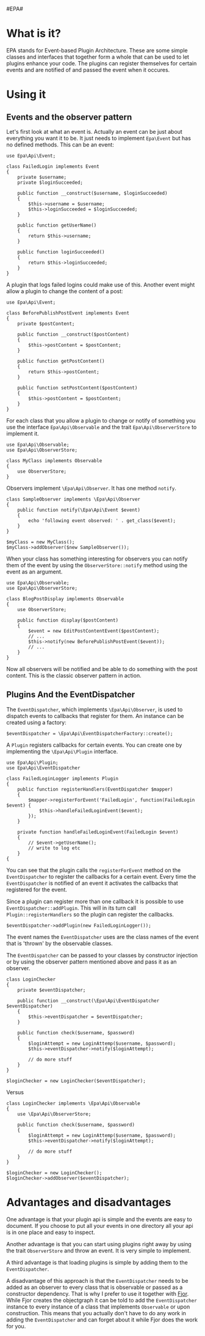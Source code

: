 #EPA#


What is it?
===========

EPA stands for Event-based Plugin Architecture. These are some simple classes
and interfaces that together form a whole that can be used to let plugins
enhance your code. The plugins can register themselves for certain events and are
notified of and passed the event when it occures.


Using it
========

Events and the observer pattern
-------------------------------

Let's first look at what an event is. Actually an event can be just about everything you
want it to be. It just needs to implement `Epa\Event` but has no defined methods. This
can be an event:

	use Epa\Api\Event;

	class FailedLogin implements Event
	{
		private $username;
		private $loginSucceeded;

		public function __construct($username, $loginSucceeded)
		{
			$this->username = $username;
			$this->loginSucceeded = $loginSucceeded;
		}

		public function getUserName()
		{
			return $this->username;
		}

		public function loginSucceeded()
		{
			return $this->loginSucceeded;
		}
	}

A plugin that logs failed logins could make use of this. Another event might
allow a plugin to change the content of a post:

	use Epa\Api\Event;

	class BeforePublishPostEvent implements Event
	{
		private $postContent;

		public function __construct($postContent)
		{
			$this->postContent = $postContent;
		}
	
		public function getPostContent()
		{
			return $this->postContent;
		}

		public function setPostContent($postContent)
		{
			$this->postContent = $postContent;
		}
	}

For each class that you allow a plugin to change or notify of something you use
the interface `Epa\Api\Observable` and the trait `Epa\Api\ObserverStore`
to implement it.

	use Epa\Api\Observable;
	use Epa\Api\ObserverStore;

	class MyClass implements Observable
	{
		use ObserverStore;
	}

Observers implement `\Epa\Api\Observer`. It has one method `notify`.

	class SampleObserver implements \Epa\Api\Observer
	{
		public function notify(\Epa\Api\Event $event)
		{
			echo 'following event observed: ' . get_class($event);
		}
	}

	$myClass = new MyClass();
	$myClass->addObserver($new SampleObserver());

When your class has something interesting for observers you can notify
them of the event by using the `ObserverStore::notify` method using
the event as an argument.

	use Epa\Api\Observable;
	use Epa\Api\ObserverStore;

	class BlogPostDisplay implements Observable
	{
		use ObserverStore;

		public function display($postContent)
		{
			$event = new EditPostContentEvent($postContent);
			// ...
			$this->notify(new BeforePublishPostEvent($event));
			// ...
		}
	}

Now all observers will be notified and be able to do something with the
post content. This is the classic observer pattern in action.


Plugins And the EventDispatcher
-------------------------------

The `EventDispatcher`, which implements `\Epa\Api\Observer`, is used to
dispatch events to callbacks that register for them. An instance can be
created using a factory:

	$eventDispatcher = \Epa\Api\EventDispatcherFactory::create();

A `Plugin` registers callbacks for certain events. You can create one by implementing
the `\Epa\Api\Plugin` interface.

	use Epa\Api\Plugin;
	use Epa\Api\EventDispatcher

	class FailedLoginLogger implements Plugin
	{
		public function registerHandlers(EventDispatcher $mapper)
		{
			$mapper->registerForEvent('FailedLogin', function(FailedLogin $event) {
				$this->handleFailedLoginEvent($event);
			});
		}
	
		private function handleFailedLoginEvent(FailedLogin $event)
		{
			// $event->getUserName();
			// write to log etc
		}
	{

You can see that the plugin calls the `registerForEvent` method on the `EventDispatcher`
to register the callbacks for a certain event. Every time the `EventDispatcher` is
notified of an event it activates the callbacks that registered for the event.

Since a plugin can register more than one callback it is possible to use
`EventDispatcher::addPlugin`. This will in its turn call `Plugin::registerHandlers`
so the plugin can register the callbacks.

	$eventDispatcher->addPlugin(new FailedLoginLogger());

The event names the `EventDispatcher` uses are the class names of the event that
is 'thrown' by the observable classes.

The `EventDispatcher` can be passed to your classes by constructor injection or by
using the observer pattern mentioned above and pass it as an observer.

	class LoginChecker
	{
		private $eventDispatcher;

		public function __construct(\Epa\Api\EventDispatcher $eventDispatcher)
		{
			$this->eventDispatcher = $eventDispatcher;
		}

		public function check($username, $password)
		{
			$loginAttempt = new LoginAttemp($username, $password);
			$this->eventDispatcher->notify($loginAttempt);

			// do more stuff
		}
	}

	$loginChecker = new LoginChecker($eventDispatcher);

Versus

	class LoginChecker implements \Epa\Api\Observable
	{
		use \Epa\Api\ObserverStore;

		public function check($username, $password)
		{
			$loginAttempt = new LoginAttemp($username, $password);
			$this->eventDispatcher->notify($loginAttempt);

			// do more stuff
		}
	}

	$loginChecker = new LoginChecker();
	$loginChecker->addObserver($eventDispatcher);


Advantages and disadvantages
============================

One advantage is that your plugin api is simple and the events are easy to document. If
you choose to put all your events in one directory all your api is in one place and
easy to inspect.

Another advantage is that you can start using plugins right away by using the trait
`ObserverStore` and throw an event. It is very simple to implement.

A third advantage is that loading plugins is simple by adding them to the
`EventDispatcher`.

A disadvantage of this approach is that the `EventDispatcher` needs to be added as an
observer to every class that is observable or passed as a constructor dependency.
That is why I prefer to use it together with [Fjor](http://koenhoeymans.github.com/Fjor/index.html).
While Fjor creates the objectgraph it can be told to add the `EventDispatcher`
instance to every instance of a class that implements `Observable` or upon construction.
This means that you actually don't have to do any work in adding the `EventDispatcher`
and can forget about it while Fjor does the work for you.